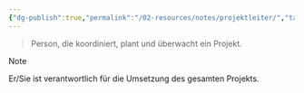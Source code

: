 ```yaml
---
{"dg-publish":true,"permalink":"/02-resources/notes/projektleiter/","tags":["GFN/prüfungsrelevant/AP1/vorbereitung"]}
---
```


>Person, die koordiniert, plant und überwacht ein Projekt.

>[!note] 
>Er/Sie ist verantwortlich für die Umsetzung des gesamten Projekts.